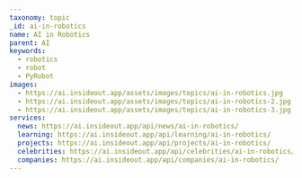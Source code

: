 ```yaml
---
taxonomy: topic
_id: ai-in-robotics
name: AI in Robotics
parent: AI
keywords:
  - robotics
  - robot
  - PyRobot
images:
  - https://ai.insideout.app/assets/images/topics/ai-in-robotics.jpg
  - https://ai.insideout.app/assets/images/topics/ai-in-robotics-2.jpg
  - https://ai.insideout.app/assets/images/topics/ai-in-robotics-3.jpg
services:
  news: https://ai.insideout.app/api/news/ai-in-robotics/
  learning: https://ai.insideout.app/api/learning/ai-in-robotics/
  projects: https://ai.insideout.app/api/projects/ai-in-robotics/
  celebrities: https://ai.insideout.app/api/celebrities/ai-in-robotics/
  companies: https://ai.insideout.app/api/companies/ai-in-robotics/
---
```

